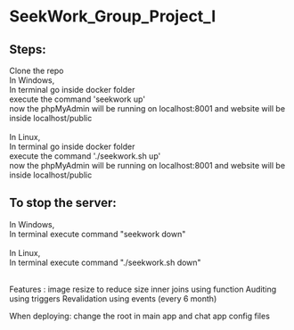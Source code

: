 # SeekWork_Group_Project_I

## Steps:
Clone the repo </br>
In Windows,</br>
In terminal go inside docker folder </br>
execute the command 'seekwork up' </br>
now the phpMyAdmin will be running on localhost:8001 and website will be inside localhost/public </br></br>
In Linux,</br>
In terminal go inside docker folder </br>
execute the command './seekwork.sh up' </br>
now the phpMyAdmin will be running on localhost:8001 and website will be inside localhost/public </br>

## To stop the server:
In Windows,</br>
In terminal execute command "seekwork down"</br></br>
In Linux,</br>
In terminal execute command "./seekwork.sh down"</br></br>

Features :
 image resize to reduce size
 inner joins using function
 Auditing using triggers
 Revalidation using events (every 6 month)



When deploying:
change the root in main app and chat app config files